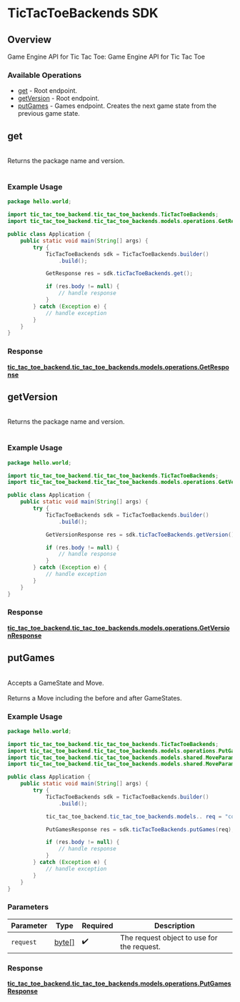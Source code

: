# TicTacToeBackends SDK

## Overview

Game Engine API for Tic Tac Toe: Game Engine API for Tic Tac Toe

### Available Operations

* [get](#get) - Root endpoint.
* [getVersion](#getversion) - Root endpoint.
* [putGames](#putgames) - Games endpoint. Creates the next game state from the previous game state.

## get

<br/>Returns the package name and version.<br/><br/>

### Example Usage

```java
package hello.world;

import tic_tac_toe_backend.tic_tac_toe_backends.TicTacToeBackends;
import tic_tac_toe_backend.tic_tac_toe_backends.models.operations.GetResponse;

public class Application {
    public static void main(String[] args) {
        try {
            TicTacToeBackends sdk = TicTacToeBackends.builder()
                .build();

            GetResponse res = sdk.ticTacToeBackends.get();

            if (res.body != null) {
                // handle response
            }
        } catch (Exception e) {
            // handle exception
        }
    }
}
```


### Response

**[tic_tac_toe_backend.tic_tac_toe_backends.models.operations.GetResponse](../../models/operations/GetResponse.md)**


## getVersion

<br/>Returns the package name and version.<br/><br/>

### Example Usage

```java
package hello.world;

import tic_tac_toe_backend.tic_tac_toe_backends.TicTacToeBackends;
import tic_tac_toe_backend.tic_tac_toe_backends.models.operations.GetVersionResponse;

public class Application {
    public static void main(String[] args) {
        try {
            TicTacToeBackends sdk = TicTacToeBackends.builder()
                .build();

            GetVersionResponse res = sdk.ticTacToeBackends.getVersion();

            if (res.body != null) {
                // handle response
            }
        } catch (Exception e) {
            // handle exception
        }
    }
}
```


### Response

**[tic_tac_toe_backend.tic_tac_toe_backends.models.operations.GetVersionResponse](../../models/operations/GetVersionResponse.md)**


## putGames

<br/>Accepts a GameState and Move.<br/><br/>Returns a Move including the before and after GameStates.<br/>

### Example Usage

```java
package hello.world;

import tic_tac_toe_backend.tic_tac_toe_backends.TicTacToeBackends;
import tic_tac_toe_backend.tic_tac_toe_backends.models.operations.PutGamesResponse;
import tic_tac_toe_backend.tic_tac_toe_backends.models.shared.MoveParameter;
import tic_tac_toe_backend.tic_tac_toe_backends.models.shared.MoveParameterMove;

public class Application {
    public static void main(String[] args) {
        try {
            TicTacToeBackends sdk = TicTacToeBackends.builder()
                .build();

            tic_tac_toe_backend.tic_tac_toe_backends.models.. req = "corrupti".getBytes()            

            PutGamesResponse res = sdk.ticTacToeBackends.putGames(req);

            if (res.body != null) {
                // handle response
            }
        } catch (Exception e) {
            // handle exception
        }
    }
}
```

### Parameters

| Parameter                                  | Type                                       | Required                                   | Description                                |
| ------------------------------------------ | ------------------------------------------ | ------------------------------------------ | ------------------------------------------ |
| `request`                                  | [byte[]](../../models//.md)                | :heavy_check_mark:                         | The request object to use for the request. |


### Response

**[tic_tac_toe_backend.tic_tac_toe_backends.models.operations.PutGamesResponse](../../models/operations/PutGamesResponse.md)**

